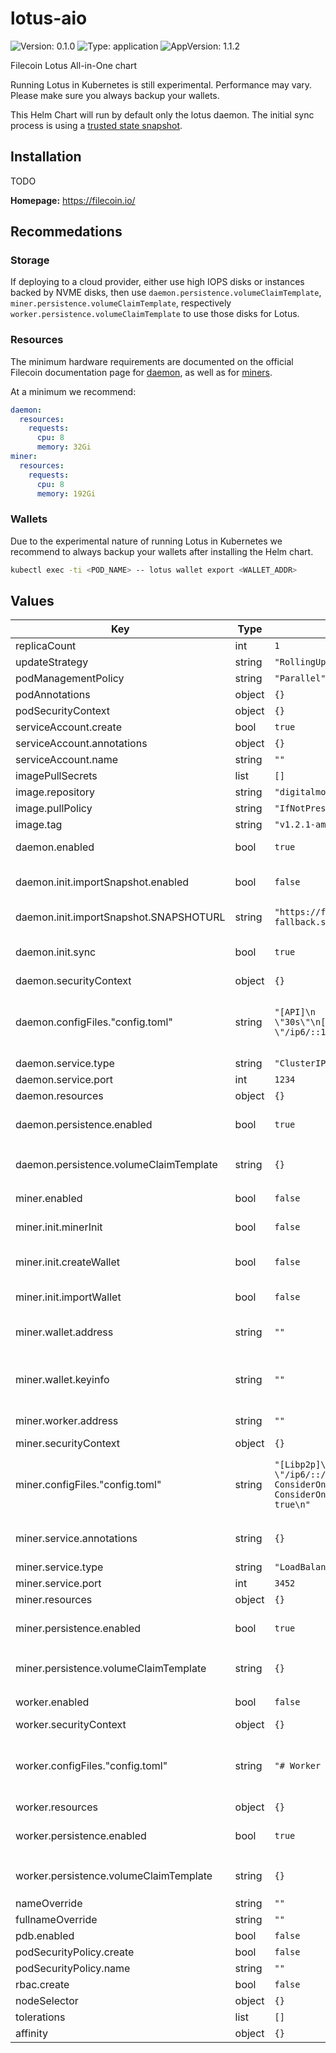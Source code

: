 # lotus-aio

![Version: 0.1.0](https://img.shields.io/badge/Version-0.1.0-informational?style=flat-square) ![Type: application](https://img.shields.io/badge/Type-application-informational?style=flat-square) ![AppVersion: 1.1.2](https://img.shields.io/badge/AppVersion-1.1.2-informational?style=flat-square)

Filecoin Lotus All-in-One chart

Running Lotus in Kubernetes is still experimental. Performance may vary. Please make sure you always backup your wallets.

This Helm Chart will run by default only the lotus daemon. The initial sync process is using a [trusted state snapshot](https://docs.filecoin.io/get-started/lotus/chain/#syncing-from-a-trusted-state-snapshot-mainnet). 

## Installation

TODO

**Homepage:** <https://filecoin.io/>

## Recommedations

### Storage 

If deploying to a cloud provider, either use high IOPS disks or instances backed by NVME disks, then use `daemon.persistence.volumeClaimTemplate`, `miner.persistence.volumeClaimTemplate`, respectively `worker.persistence.volumeClaimTemplate` to use those disks for Lotus.

### Resources

The minimum hardware requirements are documented on the official Filecoin documentation page for [daemon](https://docs.filecoin.io/get-started/lotus/installation/#minimal-requirements), as well as for [miners](https://docs.filecoin.io/mine/hardware-requirements/#specific-operation-requirements). 

At a minimum we recommend:

``` yaml
daemon:
  resources:
    requests:
      cpu: 8
      memory: 32Gi
miner:
  resources:
    requests:
      cpu: 8
      memory: 192Gi
```

### Wallets

Due to the experimental nature of running Lotus in Kubernetes we recommend to always backup your wallets after installing the Helm chart.

``` sh
kubectl exec -ti <POD_NAME> -- lotus wallet export <WALLET_ADDR>
```

## Values

| Key | Type | Default | Description |
|-----|------|---------|-------------|
| replicaCount | int | `1` |  |
| updateStrategy | string | `"RollingUpdate"` |  |
| podManagementPolicy | string | `"Parallel"` |  |
| podAnnotations | object | `{}` |  |
| podSecurityContext | object | `{}` |  |
| serviceAccount.create | bool | `true` |  |
| serviceAccount.annotations | object | `{}` |  |
| serviceAccount.name | string | `""` |  |
| imagePullSecrets | list | `[]` |  |
| image.repository | string | `"digitalmob/lotus"` |  |
| image.pullPolicy | string | `"IfNotPresent"` |  |
| image.tag | string | `"v1.2.1-amd64"` |  |
| daemon.enabled | bool | `true` | Enables the Lotus daemon container. |
| daemon.init.importSnapshot.enabled | bool | `false` | If set to `true` it sync from a [trusted state snapshot](https://docs.filecoin.io/get-started/lotus/chain/#syncing-from-a-trusted-state-snapshot-mainnet). |
| daemon.init.importSnapshot.SNAPSHOTURL | string | `"https://fil-chain-snapshots-fallback.s3.amazonaws.com/mainnet/minimal_finality_stateroots_latest.car"` | Trusted state snapshot URL |
| daemon.init.sync | bool | `true` | Sync to latest chain block before starting. |
| daemon.securityContext | object | `{}` |  |
| daemon.configFiles."config.toml" | string | `"[API]\n  ListenAddress = \"/ip4/127.0.0.1/tcp/1234/http\"\n  Timeout = \"30s\"\n[Libp2p]\n  ListenAddresses = [\"/ip4/127.0.0.1/tcp/1235\", \"/ip6/::1/tcp/1235\"]\n"` | Lotus daemon `config.toml` file. See [the official documentation](https://docs.filecoin.io/get-started/lotus/configuration-and-advanced-usage/#configuration) for reference. |
| daemon.service.type | string | `"ClusterIP"` |  |
| daemon.service.port | int | `1234` |  |
| daemon.resources | object | `{}` |  |
| daemon.persistence.enabled | bool | `true` | Persist daemon data to a locally attached volume. |
| daemon.persistence.volumeClaimTemplate | string | `{}` | A valid Kubernetes `volumeClaimTemplate` block. |
| miner.enabled | bool | `false` | Enables the Lotus miner container. |
| miner.init.minerInit | bool | `false` | If set to `true` it will initialize miner. |
| miner.init.createWallet | bool | `false` | Creates a default miner wallet. Make sure you back it up. |
| miner.init.importWallet | bool | `false` | Imports a preexisting wallet. |
| miner.wallet.address | string | `""` | Wallet address to use for miner initialization. |
| miner.wallet.keyinfo | string | `""` | Corresponding keyinfo for the wallet used to initialize the miner |
| miner.worker.address | string | `""` | Lotus worker address |
| miner.securityContext | object | `{}` |  |
| miner.configFiles."config.toml" | string | `"[Libp2p]\n  ListenAddresses = [\"/ip4/0.0.0.0/tcp/3452\", \"/ip6/::/tcp/3452\"]\n  AnnounceAddress = []\n[Dealmaking]\n  ConsiderOnlineStorageDeals = true\n  ConsiderOfflineStorageDeals = true\n  ConsiderOnlineRetrievalDeals = true\n  ConsiderOfflineRetrievalDeals = true\n"` | Lotus miner `config.toml` file. See [the official documentation](https://docs.filecoin.io/get-started/lotus/configuration-and-advanced-usage/#configuration) for reference. |
| miner.service.annotations | string | `{}` | Annotations for the Lotus miner Kubernetes Service |
| miner.service.type | string | `"LoadBalancer"` |  |
| miner.service.port | int | `3452` |  |
| miner.resources | object | `{}` |  |
| miner.persistence.enabled | bool | `true` | Persists miner data to a locally attached volume. |
| miner.persistence.volumeClaimTemplate | string | `{}` | A valid Kubernetes `volumeClaimTemplate` block. |
| worker.enabled | bool | `false` | Enables the Lotus worker container |
| worker.securityContext | object | `{}` |  |
| worker.configFiles."config.toml" | string | `"# Worker configuration file\n"` | Lotus worker `config.toml` file. See [the official documentation](https://docs.filecoin.io/get-started/lotus/configuration-and-advanced-usage/#configuration) for reference. |
| worker.resources | object | `{}` |  |
| worker.persistence.enabled | bool | `true` | Persists worker data to a locally attached volume. |
| worker.persistence.volumeClaimTemplate | string | `{}` | A valid Kubernetes `volumeClaimTemplate` block. |
| nameOverride | string | `""` |  |
| fullnameOverride | string | `""` |  |
| pdb.enabled | bool | `false` |  |
| podSecurityPolicy.create | bool | `false` |  |
| podSecurityPolicy.name | string | `""` |  |
| rbac.create | bool | `false` |  |
| nodeSelector | object | `{}` |  |
| tolerations | list | `[]` |  |
| affinity | object | `{}` |  |


